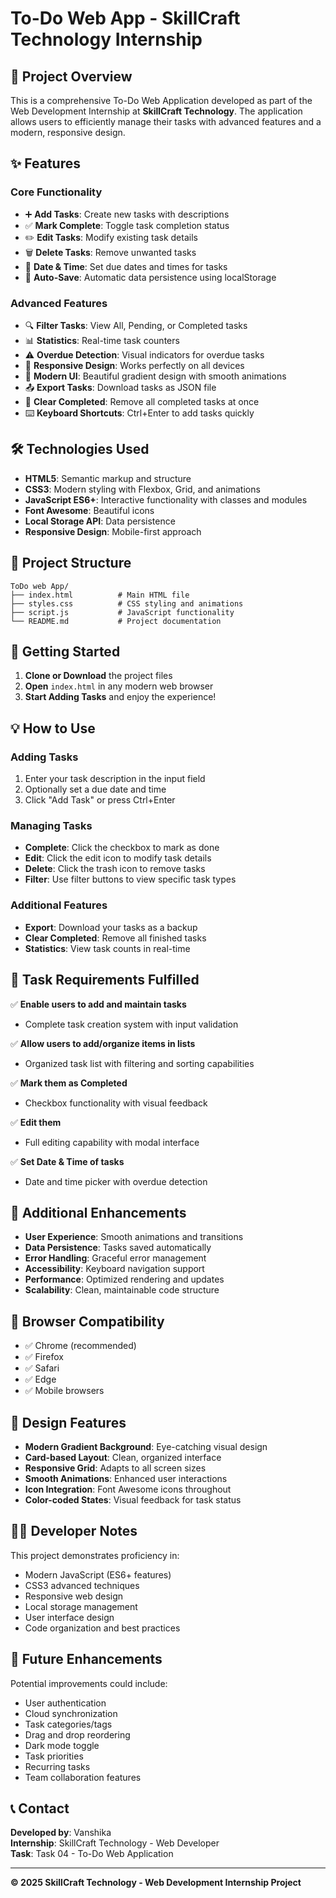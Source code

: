 # To-Do Web App - SkillCraft Technology Internship

## 🚀 Project Overview

This is a comprehensive To-Do Web Application developed as part of the Web Development Internship at **SkillCraft Technology**. The application allows users to efficiently manage their tasks with advanced features and a modern, responsive design.

## ✨ Features

### Core Functionality
- ➕ **Add Tasks**: Create new tasks with descriptions
- ✅ **Mark Complete**: Toggle task completion status
- ✏️ **Edit Tasks**: Modify existing task details
- 🗑️ **Delete Tasks**: Remove unwanted tasks
- 📅 **Date & Time**: Set due dates and times for tasks
- 💾 **Auto-Save**: Automatic data persistence using localStorage

### Advanced Features
- 🔍 **Filter Tasks**: View All, Pending, or Completed tasks
- 📊 **Statistics**: Real-time task counters
- ⚠️ **Overdue Detection**: Visual indicators for overdue tasks
- 📱 **Responsive Design**: Works perfectly on all devices
- 🎨 **Modern UI**: Beautiful gradient design with smooth animations
- 📤 **Export Tasks**: Download tasks as JSON file
- 🧹 **Clear Completed**: Remove all completed tasks at once
- ⌨️ **Keyboard Shortcuts**: Ctrl+Enter to add tasks quickly

## 🛠️ Technologies Used

- **HTML5**: Semantic markup and structure
- **CSS3**: Modern styling with Flexbox, Grid, and animations
- **JavaScript ES6+**: Interactive functionality with classes and modules
- **Font Awesome**: Beautiful icons
- **Local Storage API**: Data persistence
- **Responsive Design**: Mobile-first approach

## 📁 Project Structure

```
ToDo web App/
├── index.html          # Main HTML file
├── styles.css          # CSS styling and animations
├── script.js           # JavaScript functionality
└── README.md           # Project documentation
```

## 🚀 Getting Started

1. **Clone or Download** the project files
2. **Open** `index.html` in any modern web browser
3. **Start Adding Tasks** and enjoy the experience!

## 💡 How to Use

### Adding Tasks
1. Enter your task description in the input field
2. Optionally set a due date and time
3. Click "Add Task" or press Ctrl+Enter

### Managing Tasks
- **Complete**: Click the checkbox to mark as done
- **Edit**: Click the edit icon to modify task details
- **Delete**: Click the trash icon to remove tasks
- **Filter**: Use filter buttons to view specific task types

### Additional Features
- **Export**: Download your tasks as a backup
- **Clear Completed**: Remove all finished tasks
- **Statistics**: View task counts in real-time

## 🎯 Task Requirements Fulfilled

✅ **Enable users to add and maintain tasks**
- Complete task creation system with input validation

✅ **Allow users to add/organize items in lists**
- Organized task list with filtering and sorting capabilities

✅ **Mark them as Completed**
- Checkbox functionality with visual feedback

✅ **Edit them**
- Full editing capability with modal interface

✅ **Set Date & Time of tasks**
- Date and time picker with overdue detection

## 🌟 Additional Enhancements

- **User Experience**: Smooth animations and transitions
- **Data Persistence**: Tasks saved automatically
- **Error Handling**: Graceful error management
- **Accessibility**: Keyboard navigation support
- **Performance**: Optimized rendering and updates
- **Scalability**: Clean, maintainable code structure

## 📱 Browser Compatibility

- ✅ Chrome (recommended)
- ✅ Firefox
- ✅ Safari
- ✅ Edge
- ✅ Mobile browsers

## 🎨 Design Features

- **Modern Gradient Background**: Eye-catching visual design
- **Card-based Layout**: Clean, organized interface
- **Responsive Grid**: Adapts to all screen sizes
- **Smooth Animations**: Enhanced user interactions
- **Icon Integration**: Font Awesome icons throughout
- **Color-coded States**: Visual feedback for task status

## 👨‍💻 Developer Notes

This project demonstrates proficiency in:
- Modern JavaScript (ES6+ features)
- CSS3 advanced techniques
- Responsive web design
- Local storage management
- User interface design
- Code organization and best practices

## 🔮 Future Enhancements

Potential improvements could include:
- User authentication
- Cloud synchronization
- Task categories/tags
- Drag and drop reordering
- Dark mode toggle
- Task priorities
- Recurring tasks
- Team collaboration features

## 📞 Contact

**Developed by**: Vanshika  
**Internship**: SkillCraft Technology - Web Developer  
**Task**: Task 04 - To-Do Web Application  

---

**© 2025 SkillCraft Technology - Web Development Internship Project**
